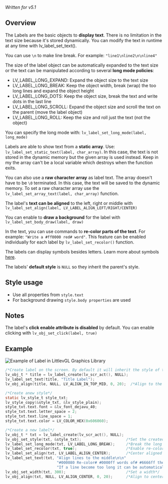 _Written for v5.1_

## Overview
The Labels are the basic objects to **display text**. There is no limitation in the text size because it's stored dynamically. You can modify the text in runtime at any time with lv_label_set_text().

You can use `\n` to make line break. For example: `"line1\nline2\n\nline4"`

The size of the label object can be automatically expanded to the text size or the text can be manipulated according to several **long mode policies**:

* LV_LABEL_LONG_EXPAND: Expand the object size to the text size
* LV_LABEL_LONG_BREAK: Keep the object width, break (wrap) the too long lines and expand the object height
* LV_LABEL_LONG_DOTS: Keep the object size, break the text and write dots in the last line
* LV_LABEL_LONG_SCROLL: Expand the object size and scroll the text on the parent (move the label object)
* LV_LABEL_LONG_ROLL: Keep the size and roll just the text (not the object)

You can specify the long mode with: `lv_label_set_long_mode(label, long_mode)`

Labels are able to show text from a **static array**. Use: `lv_label_set_static_text(label, char_array)`. In this case, the text is not stored in the dynamic memory but the given array is used instead. Keep in my the array can't be a local variable which destroys when the function exits.

You can also use a **raw character array** as label text. The array doesn't have to be `\0` terminated. In this case, the text will be saved to the dynamic memory. To set a raw character array use the `lv_label_set_array_text(label, char_array)` function.

The label's **text can be aligned** to the left, right or middle with `lv_label_set_align(label, LV_LABEL_ALIGN_LEFT/RIGHT/CENTER)`

You can enable to **draw a background** for the label with `lv_label_set_body_draw(label, draw)`

In the text, you can use commands to **re-color parts of the text**. For example: `"Write a #ff0000 red# word"`. This feature can be enabled individually for each label by `lv_label_set_recolor()` function.

The labels can display symbols besides letters. Learn more about symbols [here](/Fonts).

The labels' **default style** is `NULL` so they inherit the parent's style.

## Style usage
* Use all properties from `style.text`
* For background drawing `style.body properties` are used

## Notes
The label's **click enable attribute is disabled** by default. You can enable clicking with `lv_obj_set_click(label, true)`

## Example
![Example of Label in LittlevGL Graphics Library ](http://docs.littlevgl.com/img/label-lv_label.png)

```c
/*Create label on the screen. By default it will inherit the style of the screen*/
lv_obj_t * title = lv_label_create(lv_scr_act(), NULL);
lv_label_set_text(title, "Title Label");
lv_obj_align(title, NULL, LV_ALIGN_IN_TOP_MID, 0, 20);  /*Align to the top*/

/*Create anew style*/
static lv_style_t style_txt;
lv_style_copy(&style_txt, &lv_style_plain);
style_txt.text.font = &lv_font_dejavu_40;
style_txt.text.letter_space = 2;
style_txt.text.line_space = 1;
style_txt.text.color = LV_COLOR_HEX(0x606060);

/*Create a new label*/
lv_obj_t * txt = lv_label_create(lv_scr_act(), NULL);
lv_obj_set_style(txt, &style_txt);                    /*Set the created style*/
lv_label_set_long_mode(txt, LV_LABEL_LONG_BREAK);     /*Break the long lines*/
lv_label_set_recolor(txt, true);                      /*Enable re-coloring by commands in the text*/
lv_label_set_align(txt, LV_LABEL_ALIGN_CENTER);       /*Center aligned lines*/
lv_label_set_text(txt, "Align lines to the middle\n\n"
                       "#000080 Re-color# #0000ff words of# #6666ff the text#\n\n"
                       "If a line become too long it can be automatically broken into multiple lines");
lv_obj_set_width(txt, 300);                           /*Set a width*/
lv_obj_align(txt, NULL, LV_ALIGN_CENTER, 0, 20);      /*Align to center*/
```
